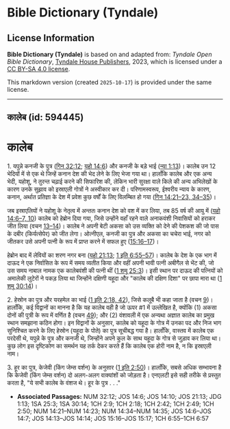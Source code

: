 # Bible Dictionary (Tyndale)

## License Information

**Bible Dictionary (Tyndale)** is based on and adapted from: _Tyndale Open Bible Dictionary_, [Tyndale House Publishers](https://tyndaleopenresources.com/), 2023, which is licensed under a [CC BY-SA 4.0 license](https://creativecommons.org/licenses/by-sa/4.0/legalcode.en).

This markdown version (created `2025-10-17`) is provided under the same license.



--------------------------------

## कालेब (id: 594445)

कालेब
=====

1\. यपुन्ने कनजी के पुत्र ([गिन 32:12](https://ref.ly/Num32:12); [यहो 14:6](https://ref.ly/Josh14:6)) और कनजी के बड़े भाई ([न्या 1:13](https://ref.ly/Judg1:13))। कालेब उन 12 भेदियों में से एक थे जिन्हें कनान देश की भेद लेने के लिए भेजा गया था। हालाँकि कालेब और एक अन्य भेदी, यहोशू, ने तुरन्त चढ़ाई करने की सिफारिश की, लेकिन भारी सुरक्षा वाले किले की अन्य अभिलेखों के कारण उनके सुझाव को इस्राएली गोत्रों ने अस्वीकार कर दी। परिणामस्वरूप, ईश्वरीय न्याय के कारण, कनान, अर्थात प्रतिज्ञा के देश में प्रवेश कुछ वर्षों के लिए विलम्बित हो गया ([गिन 14:21–23, 34–35](https://ref.ly/Num14:21-Num14:23,Num14:34-Num14:35))।

जब इस्राएलियों ने यहोशू के नेतृत्व में अन्ततः कनान देश को वश में कर लिया, तब 85 वर्ष की आयु में ([यहो 14:6–7, 10](https://ref.ly/Josh14:6-Josh14:7,Josh14:10)) कालेब को हेब्रोन दिया गया, जिसे उन्होंने वहाँ रहने वाले अनाकवंशी निवासियों को हराकर जीत लिया (वचन [13–14](https://ref.ly/Josh14:13-Josh14:14))। कालेब ने अपनी बेटी अकसा को उस व्यक्ति को देने की पेशकश की जो पास के दबीर (किर्यत्सेपेर) को जीत लेगा। ओत्नीएल, कनजी का पुत्र और अकसा का चचेरा भाई, नगर को जीतकर उसे अपनी पत्नी के रूप में प्राप्त करने में सफल हुए ([15:16–17](https://ref.ly/Josh15:16-Josh15:17))।

हेब्रोन बाद में लेवियों का शरण नगर बना ([यहो 21:13](https://ref.ly/Josh21:13); [1 इति 6:55–57](https://ref.ly/1Chr6:55-1Chr6:57))। कालेब के देश के एक भाग में दाऊद ने एक निर्वासित के रूप में समय व्यतीत किया और वहीं अपनी भावी पत्नी अबीगैल से भेंट की, जो उस समय नाबाल नामक एक कालेबवंशी की पत्नी थीं ([1 शमू 25:3](https://ref.ly/1Sam25:3))। इसी स्थान पर दाऊद की पत्नियों को अमालेकी लुटेरों ने पकड़ लिया था जिन्होंने दक्षिणी यहूदा और "कालेब की दक्षिण दिशा" पर छापा मारा था ([1 शमू 30:14](https://ref.ly/1Sam30:14))।

2\. हेस्रोन का पुत्र और यरहमेल का भाई ([1 इति 2:18, 42](https://ref.ly/1Chr2:18,1Chr2:42)), जिसे कलूबै भी कहा जाता है (वचन [9](https://ref.ly/1Chr2:9))। हालाँकि, कई विद्वानों का मानना है कि यह कालेब वही है जो ऊपर \#1 में उल्लेखित है, क्योंकि (1\) अकसा दोनों की पुत्री के रूप में वर्णित है (वचन [49](https://ref.ly/1Chr2:49)); और (2\) वंशावली में एक अन्यथा अज्ञात कालेब का प्रमुख स्थान समझाना कठिन होगा। इन विद्वानों के अनुसार, कालेब को यहूदा के गोत्र में उनका पद और निज भाग सुनिश्चित करने के लिए हेस्रोन (यहूदा के पोते) का पुत्र सूचीबद्ध गया है। हालाँकि, वास्तव में कालेब एक परदेसी थे, यपुन्ने के पुत्र और कनजी थे, जिन्होंने अपने कुल के साथ यहूदा के गोत्र से जुड़ाव कर लिया था। कुछ लोग इस दृष्टिकोण का समर्थन यह तर्क देकर करते हैं कि कालेब एक होरी नाम है, न कि इस्राएली नाम। 

3\. हूर का पुत्र, केजेवी (किंग जेम्स वर्शन) के अनुसार ([1 इति 2:50](https://ref.ly/1Chr2:50))। हालाँकि, सबसे अधिक सम्भावना है कि केजेवी (किंग जेम्स वर्शन) दो अलग\-अलग वाक्यांशों को जोड़ता है। एनएलटी इसे सही तरीके से प्रस्तुत करता है, "ये सभी कालेब के वंशज थे। हूर के पुत्र . . ."

* **Associated Passages:** NUM 32:12; JOS 14:6; JOS 14:10; JOS 21:13; JDG 1:13; 1SA 25:3; 1SA 30:14; 1CH 2:9; 1CH 2:18; 1CH 2:42; 1CH 2:49; 1CH 2:50; NUM 14:21–NUM 14:23; NUM 14:34–NUM 14:35; JOS 14:6–JOS 14:7; JOS 14:13–JOS 14:14; JOS 15:16–JOS 15:17; 1CH 6:55–1CH 6:57

